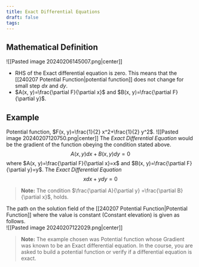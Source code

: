 ```yaml
---
title: Exact Differential Equations
draft: false
tags:
---
```

  
## Mathematical Definition
![[Pasted image 20240206145007.png|center]]
- RHS of the Exact differential equation is zero. This means that the [[240207 Potential Function|potential function]] does not change for small step $dx$ and $dy$. 
- $A(x, y)=\frac{\partial F}{\partial x}$ and $B(x, y)=\frac{\partial F}{\partial y}$.

## Example
Potential function, $F(x, y)=\frac{1}{2} x^2+\frac{1}{2} y^2$.
![[Pasted image 20240207120750.png|center]]
The *Exact Differential Equation* would be the gradient of the function obeying the condition stated above. 
$$
A(x, y) d x+B(x, y) d y=0
$$
where $A(x, y)=\frac{\partial F}{\partial x}=x$ and $B(x, y)=\frac{\partial F}{\partial y}=y$.
The *Exact Differential Equation*  
$$
x d x+y d y=0
$$

> **Note:** The condition $\frac{\partial A}{\partial y} =\frac{\partial B}{\partial x}$, holds.          


The path on the solution field of the [[240207 Potential Function|Potential Function]] where the value is constant (Constant elevation) is given as  follows.  
![[Pasted image 20240207122029.png|center]]

> **Note:** The example chosen was  Potential function whose Gradient was known to be an Exact differential equation. 
> In the course, you are asked to build a potential function or verify if a differential equation is exact. 